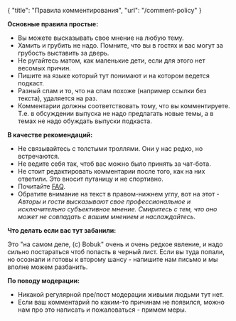 {
   "title": "Правила комментирования",
   "url": "/comment-policy"
}

**Основные правила простые:**

- Вы можете высказывать свое мнение на любую тему.
- Хамить и грубить не надо. Помните, что вы в гостях и вас могут за грубость выставить за дверь.
- Не ругайтесь матом, как маленькие дети, если для этого нет весомых причин.
- Пишите на языке который тут понимают и на котором ведется подкаст.
- Разный спам и то, что на спам похоже (например ссылки без текста), удаляется на раз.
- Комментарии должны соответствовать тому, что вы комментируете. Т.е. в обсуждении выпуска не надо предлагать новые темы, а в темах не надо обуждать выпуски подкаста.

**В качестве рекомендаций:**

- Не связывайтесь с толстыми троллями. Они у нас редко, но встречаются.
- Не ведите себя так, чтоб вас можно было принять за чат-бота. 
- Не стоит редактировать комментарии после того, как на них ответили. Это вносит путаницу и не спортивно.
- Почитайте [FAQ](https://radio-t.com/faq/).
- Обратите внимание на текст в правом-нижнем углу, вот на этот - *Авторы и гости высказывают свое профессиональное и исключительно субъективное мнение. Смиритесь с тем, что оно может не совпадать с вашим мнением и наслаждайтесь.*

**Что делать если вас тут забанили:**

Это "на самом деле, (c) Bobuk" очень и очень редкое явление, и надо сильно постараться чтоб попасть в черный лист. Если вы туда попали, но осознали и готовы к второму шансу - напишите нам письмо и мы вполне можем разбанить.

**По поводу модерации:**

- Никакой регулярной пре/пост модерации живыми людьми тут нет. 
- Если ваш комментарий по каким-то причинам не появился, можно нам про это написать и пожаловаться - примем меры.
